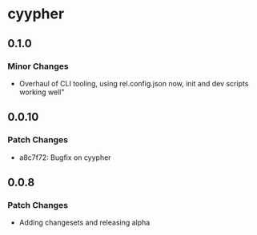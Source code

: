 # cyypher

## 0.1.0

### Minor Changes

- Overhaul of CLI tooling, using rel.config.json now, init and dev scripts working well"

## 0.0.10

### Patch Changes

- a8c7f72: Bugfix on cyypher

## 0.0.8

### Patch Changes

- Adding changesets and releasing alpha
